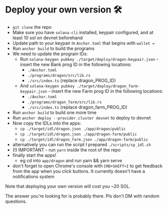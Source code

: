 # Deploy your own version 🛠

- `git clone` the repo 
- Make sure you have `solana-cli` installed, keypair configured, and at least 10 sol on devnet beforehand
- Update path to your keypair in `Anchor.toml` that begins with `wallet =`
- Run `anchor build` to build the programs
- We need to update the program IDs:
    - Run `solana-keygen pubkey ./target/deploy/dragon-keypair.json` - insert the new Bank prog ID in the following locations:
        - `./Anchor.toml`
        - `./programs/dragon/src/lib.rs`
        - `./src/index.ts` (replace dragon_PROG_ID)
    - And `solana-keygen pubkey ./target/deploy/dragon_farm-keypair.json` - insert the new Farm prog ID in the following locations:
        - `./Anchor.toml`
        - `./programs/dragon_farm/src/lib.rs`
        - `./src/index.ts` (replace dragon_farm_PROG_ID)
- Run `anchor build` to build one more time
- Run `anchor deploy --provider.cluster devnet` to deploy to devnet
- Now copy the IDLs into the apps:
    - `cp ./target/idl/dragon.json ./app/dragon/public`
    - `cp ./target/idl/dragon.json ./app/dragon-farm/public`
    - `cp ./target/idl/dragon_farm.json ./app/dragon-farm/public`
- alternatively you can run the script I prepared `./scripts/cp_idl.sh`
- (!) IMPORTANT - run `yarn` inside the root of the repo
- finally start the apps!
    - eg cd into `app/dragon` and run yarn && yarn serve
- don't forget to open Chrome's console with `CMD+SHIFT+I` to get feedback from the app when you click buttons. It currently doesn't have a notifications system

Note that deploying your own version will cost you ~20 SOL.
 
The answer you're looking for is probably there. Pls don't DM with random questions.
 